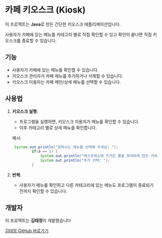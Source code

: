 # 카페 키오스크 (Kiosk)

이 프로젝트는 **Java**로 만든 간단한 키오스크 애플리케이션입니다.

사용자가 카페에 있는 메뉴를 카테고리 별로 직접 확인할 수 있고 확인이 끝나면 직접 키오스크를 종료할 수 있습니다.


## 기능
- 사용자가 카페에 있는 메뉴를 확인할 수 있습니다.
- 키오스크 관리자가 카페 메뉴를 추가하거나 삭제할 수 있습니다.
- 키오스크 이용자는 카페 메인/상세 메뉴를 선택할 수 있습니다.


## 사용법

1. **키오스크 실행**:
   - 프로그램을 실행하면, 키오스크 이용자가 메뉴를 확인할 수 있습니다.
   - 이후 카테고리 별로 상세 메뉴를 확인합니다.

   예시:
    ```java
     System.out.println("원하시는 메뉴를 선택해 주세요: ");
             if(a == 1) {
                 System.out.println("에스프레소에 뜨거운 물을 희석하여 만든 커피 음료");
                 System.out.println("추가 선택: ");
             }
    ```


2. **반복**:
   - 사용자가 메뉴를 확인하고 다른 카테고리에 있는 메뉴도 프로그램이 종료되기 전까지 확인할 수 있습니다.


## 개발자

이 프로젝트는 **김태정**이 개발했습니다

[김태정 GitHub 바로가기](https://github.com/xaehub/Kiosk-Project)